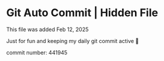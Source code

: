 # Git Auto Commit | Hidden File

This file was added Feb 12, 2025

Just for fun and keeping my daily git commit active 🤪

commit number: 441945
